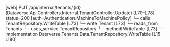 [web] PUT /api/internal/tenants/{id}  (Dataverse.Api.Controllers.Internal.TenantController.Update)  [L70–L78] status=200 [auth=Authentication.MachineToMachinePolicy]
  └─ calls TenantRepository.WriteTable [L73]
  └─ write Tenant [L73]
    └─ reads_from Tenants
  └─ uses_service TenantRepository
    └─ method WriteTable [L73]
      └─ implementation Dataverse.Tenants.Data.TenantRepository.WriteTable [L15-L180]

